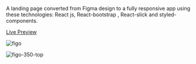 A landing page converted from Figma design to a fully responsive app using
these technologies:
React js, React-bootstrap , React-slick and styled-components.


[Live Preview](https://figo.vercel.app/)



![figo](https://user-images.githubusercontent.com/17669366/167782158-64b7c2ee-b380-4b80-8370-ceca582c564f.jpg)



![figo-350-top](https://user-images.githubusercontent.com/17669366/167784289-9cab5966-0da2-4354-a58d-b80a98d63601.png)

